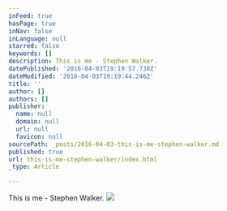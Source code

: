 ```yaml
---
inFeed: true
hasPage: true
inNav: false
inLanguage: null
starred: false
keywords: []
description: This is me - Stephen Walker.
datePublished: '2016-04-03T19:19:57.738Z'
dateModified: '2016-04-03T19:19:44.246Z'
title: ''
author: []
authors: []
publisher:
  name: null
  domain: null
  url: null
  favicon: null
sourcePath: _posts/2016-04-03-this-is-me-stephen-walker.md
published: true
url: this-is-me-stephen-walker/index.html
_type: Article

---
```

This is me - Stephen Walker.
![](https://the-grid-user-content.s3-us-west-2.amazonaws.com/ff1b83c5-30a6-4608-a1cd-54b8eb1ae7cb.jpg)